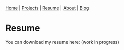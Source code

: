 [Home](./) | [Projects](./projects) | [Resume](./resume) | 
[About](./about) | [Blog](./blog)

# Resume

You can download my resume here: (work in progress)
